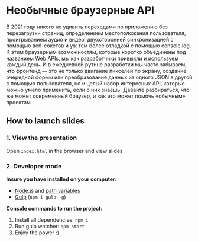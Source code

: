 # Необычные браузерные API

В 2021 году никого не удивить переходами по приложению без перезагрузки страниц, определением местоположения пользователя, проигрыванием аудио и видео, двухсторонней синхронизацией с помощью веб-сокетов и уж тем более отладкой с помощью console.log. К этим браузерным возможностям, которые коротко объединены под названием Web APIs, мы как разработчики привыкли и используем каждый день. И в ежедневной рутине разработки мы часто забываем, что фронтенд — это не только двигание пикселей по экрану, создание очередной формы или преобразование данных из одного JSON в другой с помощью пользователя, но и целый набор интересных API, которые можно умело применить, если о них знаешь. Давайте разбираться, что же может современный браузер, и как это может помочь «обычным» проектам

## How to launch slides
### 1. View the presentation
Open `index.html` in the browser and view slides

### 2. Developer mode

__Insure you have installed on your computer:__

* [Node.js](https://nodejs.org/en/download/) and [path variables](http://stackoverflow.com/questions/8278143/node-js-how-to-run-node-command-from-any-path)
* [Gulp](http://gulpjs.com/) (`npm i gulp -g`)

__Console commands to run the project:__

1. Install all dependenсies: `npm i`
2. Run gulp watcher: `npm start`
3. Enjoy the power :)

